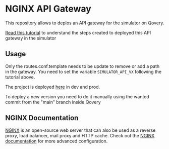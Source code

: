 # NGINX API Gateway

This repository allows to deplos an API gateway for the simulator on Qovery.

[Read this tutorial](https://hub.qovery.com/guides/tutorial/use-an-api-gateway-in-front-of-multiple-services/) to understand the steps created to deployed this API gateway in the simulator

## Usage

Only the routes.conf.template needs to be update to remove or add a path in the gateway. 
You need to set the variable `SIMULATOR_API_VX` following the tutorial above.

The project is deployed [here](https://console.qovery.com/organization/806fb32e-5ca0-4cb4-8856-97e6550ad63b/project/b040a9d5-6a7f-4dc6-9dcd-74e89cfa4556/environment/e8a571d0-cc9e-4a2a-8812-29012899cde2/application/ff6d751e-9c04-4db0-85cd-40432752b537/general) in dev and prod. 

To deploy a new version you need to do it manually using the wanted commit from the "main" branch inside Qovery 

## NGINX Documentation

[NGINX](https://www.nginx.com/) is an open-source web server that can also be used as a reverse proxy, load balancer, mail proxy and HTTP cache.
Check out the [NGINX documentation](https://nginx.org/en/docs/beginners_guide.html) for more advanced configuration.


